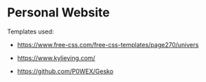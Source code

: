# Personal Website

Templates used:

* https://www.free-css.com/free-css-templates/page270/univers

* https://www.kylieying.com/

* https://github.com/P0WEX/Gesko
